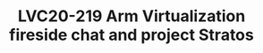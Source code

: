 ---
categories:
- lvc20
description: 'Chat with the speakers of this panel during the live broadcast time
  by joining the Slack channel here: https://linaroconnect.slack.com/archives/C01BFJJNUTB<br><br>Virtualization
  fireside chat moderated by Mike Holmes Director of Engineering Foundational Technologies
  at Linaro featuring guests: Azzedine Touzni Sr. Director of Engineering at Qualcomm,
  Alex Bennée Sr. Software engineer at Linaro.<br><br>This fireside chat covers topics
  such as the current challenges in the virtualization domain, the state of virtualization
  on Arm, the end vision for Stratos, how to get involved, and more...'
image: /assets/images/featured-images/lvc20/LVC20-219.png
session_id: LVC20-219
session_room: '[Track 1] IoT/Edge/Embedded'
session_slot:
  end_time: 2020-09-23 10:20
  start_time: 2020-09-23 09:45
session_speakers:
- speaker_bio: Alex started learning to program in the 80s in an era of classic home
    computers that allowed you to get down and dirty at the system level. After graduating
    with a degree in Chemistry he&#39;s worked on a variety of projects including
    Fruit Machines, Line Cards, CCTV recorders and point-to-multipoint wireless microwave
    systems. Since the turn of the century his primary focus has been working with
    FLOSS platforms, especially Linux. For the last five years he&#39;s been working
    at Linaro helping improve QEMU&#39;s emulation features. A keen Emacs user he
    will happily answer questions and proselytise for the One True Editor (tm).
  speaker_company: Linaro
  speaker_image: http://avatars.sched.co/f/0e/1390395/avatar.jpg.320x320px.jpg?708
  speaker_name: Alex Bennée
  speaker_position: Senior Software Engineer
  speaker_role: attendee, speaker
- speaker_bio: Azzedine Touzni is a Senior Director of Technology at Qualcomm, Inc.
    in San Diego, CA. &amp;nbsp;In recent years, his contributions have been focused
    on system software compute design, occupying a dual role of defining platform
    architecture and supporting commercial development. &amp;nbsp;Focusing equally
    on hardware and software design, his primary role is to lead CPU/DSP/infrastructure
    technologies teams, as well as to define technology roadmaps.&lt;br&gt;Although
    his recent contributions have been primarily to the design of top-tier mobile
    phones, he has also contributed to the product definition of Internet of Things
    devices and heterogenous compute products. He pioneered the first 64-bit Android
    smart phone, as well as other technological breakthroughs in system-on-chip security
    and infrastructure.&lt;br&gt;Prior to joining Qualcomm, Azzedine worked on a wide
    range of IC products in technical leadership and management roles in both start-ups
    and large technology companies, leading world-class system algorithm, firmware,
    and software organizations. He was influential in the standardization of new modulation
    techniques for wide-band RF spectrum receivers adopted by the Advanced Television
    Systems Committee and the Federal Communications Commission. He also defined and
    designed one of the first heterogenous integrated application processors with
    wide-band receivers in the industry.&lt;br&gt;Azzedine was a Fellow at Cornell
    University in Ithaca, NY, in the Electrical Engineering department. He was also
    affiliated with INRIA (Institut National de Recherche en Informatique et Automatique)
    in Paris, France. &amp;nbsp;He holds a Ph.D. in Statistical Estimation Theory
    from the UCP/CNRS UMR8051, Paris, France, and a master’s degree from the ENSEA
    (École Nationale Supérieure de l&#39;Electronique et de ses Applications), Paris,
    France.&lt;br&gt;Azzedine has authored more than 40 papers and contributed to
    and co-authored technical books.  He holds over 60 patents, primarily in signal
    processing and integrated system design.
  speaker_company: Qualcomm, Inc.
  speaker_image: http://avatars.sched.co/5/af/7488784/avatar.jpg.320x320px.jpg?d19
  speaker_name: Azzedine Touzni
  speaker_position: Sr. Director Technology
  speaker_role: attendee, speaker
session_track: Virtualization
tag: session
tags: Virtualization
title: LVC20-219 Arm Virtualization fireside chat and project Stratos
amazon_s3_presentation_url: ''
amazon_s3_video_url: https://static.linaro.org/connect/lvc20/videos/lvc20-219.mp4
---